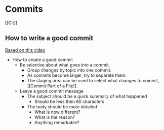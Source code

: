 # Commits
[[Git]]

## How to write a good commit
[Based on this video](https://youtu.be/Uszj_k0DGsg)
- How to create a good commit
	- Be selective about what goes into a commit.
		- Group changes by topic into one commit.
		- As commits become larger, try to separate them.
		- The staging area can be used to select what changes to commit, [[Commit Part of a File]].
	- Leave a good commit message
		- The subject should be a quick summary of what happened
			- Should be less then 80 characters
		- The body should be more detailed
			- What is now different?
			- What is the reason?
			- Anything remarkable?
